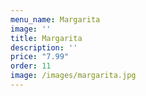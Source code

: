 ```yaml
---
menu_name: Margarita
image: ''
title: Margarita
description: ''
price: "7.99"
order: 11
image: /images/margarita.jpg
---
```

